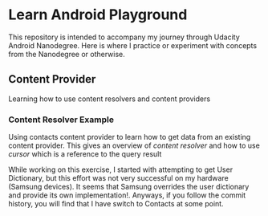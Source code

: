 # Learn Android Playground

This repository is intended to accompany my journey through Udacity Android Nanodegree. Here is where I practice or experiment with concepts from the Nanodegree or otherwise.

## Content Provider
Learning how to use content resolvers and content providers

### Content Resolver Example
Using contacts content provider to learn how to get data from an existing content provider. This gives an overview of *content resolver* and how to use *cursor* which is a reference to the query result

While working on this exercise, I started with attempting to get User Dictionary, but this effort was not very successful on my hardware (Samsung devices). It seems that Samsung overrides the user dictionary and provide its own implementation!. Anyways, if you follow the commit history, you will find that I have switch to Contacts at some point.